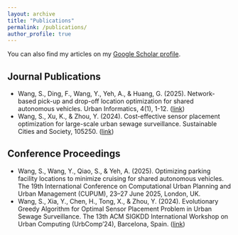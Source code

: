 ```yaml
---
layout: archive
title: "Publications"
permalink: /publications/
author_profile: true
---
```

You can also find my articles on my [Google Scholar profile](https://scholar.google.com/citations?user=qWN_BA4AAAAJ&hl=en&oi=ao).

Journal Publications
------------------
- Wang, S., Ding, F., Wang, Y., Yeh, A., & Huang, G. (2025). Network-based pick-up and drop-off location optimization for shared autonomous vehicles. Urban Informatics, 4(1), 1-12. ([link](https://link.springer.com/article/10.1007/s44212-025-00073-z#citeas))
- Wang, S., Xu, K., & Zhou, Y. (2024). Cost-effective sensor placement optimization for large-scale urban sewage surveillance. Sustainable Cities and Society, 105250. ([link](https://www.sciencedirect.com/science/article/abs/pii/S2210670724000799))


Conference Proceedings
------------------
- Wang, S., Wang, Y., Qiao, S., & Yeh, A. (2025). Optimizing parking facility locations to minimize cruising for shared autonomous vehicles. The 19th International Conference on Computational Urban Planning and Urban Management (CUPUM), 23–27 June 2025, London, UK.
- Wang, S., Xia, Y., Chen, H., Tong, X., & Zhou, Y. (2024). Evolutionary Greedy Algorithm for Optimal Sensor Placement Problem in Urban Sewage Surveillance. The 13th ACM SIGKDD International Workshop on Urban Computing (UrbComp’24), Barcelona, Spain. ([link](http://urban-computing.com/urbcomp2024/accept/paper_2.pdf))

